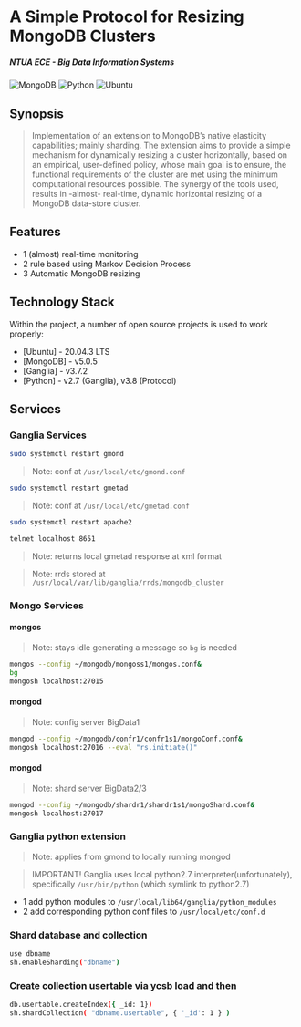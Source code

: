 # A Simple Protocol for Resizing MongoDB Clusters
##### **NTUA ECE** - *Big Data Information Systems*

![MongoDB](https://img.shields.io/badge/MongoDB-%234ea94b.svg?style=for-the-badge&logo=mongodb&logoColor=white) ![Python](https://img.shields.io/badge/python-3670A0?style=for-the-badge&logo=python&logoColor=ffdd54) ![Ubuntu](https://img.shields.io/badge/Ubuntu-E95420?style=for-the-badge&logo=ubuntu&logoColor=white)

## Synopsis
>Implementation of an extension to MongoDB’s native elasticity capabilities; mainly sharding. The extension aims to provide a simple mechanism for dynamically resizing a cluster horizontally, based on an empirical, user-defined policy, whose main goal is to ensure, the functional requirements of the cluster are met using the minimum computational resources possible. The synergy of the tools used, results in -almost- real-time, dynamic horizontal resizing of a MongoDB data-store cluster.

## Features

- 1 (almost) real-time monitoring
- 2 rule based using Markov Decision Process
- 3 Automatic MongoDB resizing

## Technology Stack

Within the project, a number of open source projects is used to work properly:

- [Ubuntu] - 20.04.3 LTS
- [MongoDB] - v5.0.5
- [Ganglia] - v3.7.2
- [Python] - v2.7 (Ganglia), v3.8 (Protocol)

## Services

### Ganglia Services
```sh
sudo systemctl restart gmond
```
> Note: conf at `/usr/local/etc/gmond.conf`

```sh
sudo systemctl restart gmetad
```
> Note: conf at `/usr/local/etc/gmetad.conf`

```sh
sudo systemctl restart apache2
```
```sh
telnet localhost 8651
```

> Note: returns local gmetad response at xml format

> Note: rrds stored at `/usr/local/var/lib/ganglia/rrds/mongodb_cluster`

### Mongo Services
#### mongos 
> Note: stays idle generating a message so `bg` is needed

```sh
mongos --config ~/mongodb/mongoss1/mongos.conf&
bg
mongosh localhost:27015
```
#### mongod 
> Note: config server BigData1

```sh
mongod --config ~/mongodb/confr1/confr1s1/mongoConf.conf&
mongosh localhost:27016 --eval "rs.initiate()"
```

#### mongod 
> Note: shard server BigData2/3

```sh
mongod --config ~/mongodb/shardr1/shardr1s1/mongoShard.conf&
mongosh localhost:27017
```

### Ganglia python extension 
> Note: applies from gmond to locally running mongod

> IMPORTANT! Ganglia uses local python2.7 interpreter(unfortunately), specifically `/usr/bin/python` (which symlink to python2.7)

- 1 add python modules to `/usr/local/lib64/ganglia/python_modules`
- 2 add corresponding python conf files to `/usr/local/etc/conf.d`

### Shard database and collection
```sh
use dbname
sh.enableSharding("dbname")
```

### Create collection usertable via ycsb load and then
```sh
db.usertable.createIndex({ _id: 1})
sh.shardCollection( "dbname.usertable", { '_id': 1 } )
```
